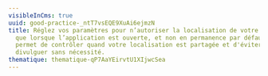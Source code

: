 ```yaml
---
visibleInCms: true
uuid: good-practice-_ntT7vsEQE9XuAi6ejmzN
title: Réglez vos paramètres pour n’autoriser la localisation de votre appareil
  que lorsque l’application est ouverte, et non en permanence par défaut. Cela
  permet de contrôler quand votre localisation est partagée et d'éviter de la
  divulguer sans nécessité.
thematique: thematique-qP7AaYEirvtU1XIjwcSea
---
```

